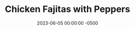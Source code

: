 ---
layout: post
title:  "Chicken Fajitas with Peppers"
date:   2023-06-05 00:00:00 -0500
categories:
- Recipes
- Chicken
permalink: /recipes/fajitas
image: /assets/Food/Chicken/Fajitas/fajita-cover.jpg
ing: fajitas-ing
facts: fajitas-facts
section1: Chicken Marinade
start2: Peppers, raw, red, sweet
section2: Onions & Peppers
start3: 
section3: 
start4: 
section4: 
start5: 
section5: 
Prep: 30
Rest: 
Cook: 45
Source1: 
Source2: 
whisk: https://s.samsungfood.com/K4Gvb
tags: 
- pepper
- onion
- breast
- dice
- taco
- wrap
- tortilla
- rice
- beans
- italian dressing
- lime
- mango
- salsa
- tropical
- vic
Description: Fajitas are a go to meal as they're a fun way to build your own food at the table. We'll have some sauteed chicken and peppers, along with rice, beans, cheese, tortillas, lettuce, and <a href="tropical-salsa">Tropical Fruit Salsa</a>. Make tacos, or make it into a bowl, and mix it up as you see fit.
Instructions:
- Cut up the peppers and onions and add them to a large skillet. Dice up the chicken and add to a large bowl<br><br>

- Prepare the marinade in a bowl and mix with the diced chicken - Italian dressing, hot sauce, lime, oil, thyme, allspice, nutmeg, and cinnamon<br><br>

- Cook the peppers, onions, and seasoning (oil, Italian dressing, hot sauce, lime, and thyme) over medium heat until fully cooked. Set aside<br><br>

- Cook the chicken over medium heat until fully cooked<br><br>

- Add in the peppers and onion and mix<br><br>

- Serve with <a href="rice-and-beans">Classic Rice and Beans</a>, and <a href="tortilla">Oat-Wheat Tortillas</a>, or over a salad
---